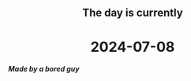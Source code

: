 <h2 align=center>The day is currently</h2>
<h1 align=center><!--TIME BEGIN-->2024-07-08<!--TIME END--></h1>
<h5>Made by a bored guy</h5>
